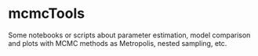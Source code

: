 # mcmcTools

Some notebooks or scripts about parameter estimation, model comparison and plots with MCMC methods as Metropolis, nested sampling, etc. 